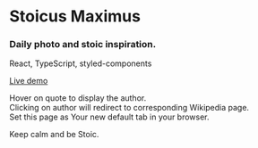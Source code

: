 # Stoicus Maximus

### Daily photo and stoic inspiration.

React, TypeScript, styled-components

[Live demo](https://stoicus-maximus.netlify.app/)

Hover on quote to display the author.  
Clicking on author will redirect to corresponding Wikipedia page.  
Set this page as Your new default tab in your browser.

Keep calm and be Stoic.
